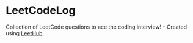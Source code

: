 # LeetCodeLog
Collection of LeetCode questions to ace the coding interview! - Created using [LeetHub](https://github.com/QasimWani/LeetHub).
